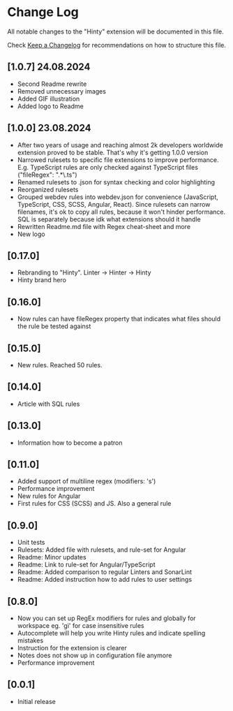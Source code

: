 # Change Log

All notable changes to the "Hinty" extension will be documented in this file.

Check [Keep a Changelog](http://keepachangelog.com/) for recommendations on how to structure this file.

## [1.0.7] 24.08.2024

- Second Readme rewrite
- Removed unnecessary images
- Added GIF illustration
- Added logo to Readme

## [1.0.0] 23.08.2024

- After two years of usage and reaching almost 2k developers worldwide extension proved to be stable. That's why it's getting 1.0.0 version
- Narrowed rulesets to specific file extensions to improve performance. E.g. TypeScript rules are only checked against TypeScript files ("fileRegex": ".*\\.ts")
- Renamed rulesets to .json for syntax checking and color highlighting
- Reorganized rulesets
- Grouped webdev rules into webdev.json for convenience (JavaScript, TypeScript, CSS, SCSS, Angular, React). Since rulesets can narrow filenames, it's ok to copy all rules, because it won't hinder performance. SQL is separately because idk what extensions should it handle
- Rewritten Readme.md file with Regex cheat-sheet and more
- New logo

## [0.17.0]

- Rebranding to "Hinty". Linter -> Hinter -> Hinty
- Hinty brand hero

## [0.16.0]

- Now rules can have fileRegex property that indicates what files should the rule be tested against

## [0.15.0]

- New rules. Reached 50 rules.

## [0.14.0]

- Article with SQL rules

## [0.13.0]

- Information how to become a patron

## [0.11.0]

- Added support of multiline regex (modifiers: 's')
- Performance improvement
- New rules for Angular
- First rules for CSS (SCSS) and JS. Also a general rule

## [0.9.0]

- Unit tests
- Rulesets: Added file with rulesets, and rule-set for Angular
- Readme: Minor updates
- Readme: Link to rule-set for Angular/TypeScript
- Readme: Added comparison to regular Linters and SonarLint
- Readme: Added instruction how to add rules to user settings

## [0.8.0]

- Now you can set up RegEx modifiers for rules and globally for workspace eg. 'gi' for case insensitive rules
- Autocomplete will help you write Hinty rules and indicate spelling mistakes
- Instruction for the extension is clearer
- Notes does not show up in configuration file anymore
- Performance improvement

## [0.0.1]

- Initial release
